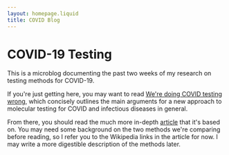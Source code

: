 ```yaml
---
layout: homepage.liquid
title: COVID Blog
---
```


# COVID-19 Testing

This is a microblog documenting the past two weeks of my research on testing methods for COVID-19.

If you're just getting here, you may want to read [We're doing COVID testing wrong](/posts/doing-it-wrong/), which concisely outlines the main arguments for a new approach to molecular testing for COVID and infectious diseases in general.

From there, you should read the much more in-depth [article](/posts/covid-testing/) that it's based on. You may need some background on the two methods we're comparing before reading, so I refer you to the Wikipedia links in the article for now. I may write a more digestible description of the methods later.